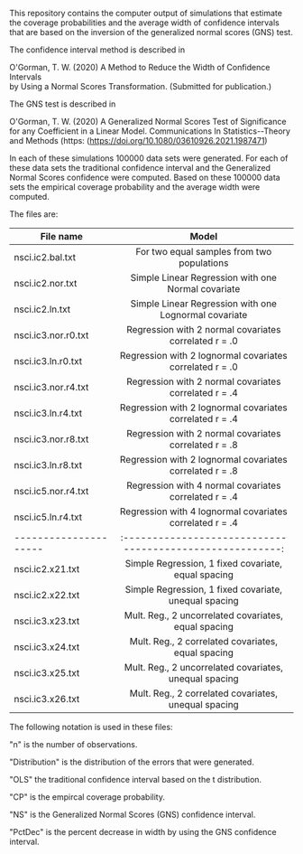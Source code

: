 
This repository contains the computer output of simulations that estimate 
the coverage probabilities and the average width of confidence intervals 
that are based on the inversion of the generalized normal scores (GNS) test. 

The confidence interval method is described in

O'Gorman, T. W. (2020) A Method to Reduce the Width of Confidence Intervals  
by Using a Normal Scores Transformation. (Submitted for publication.)

The GNS test is described in

O'Gorman, T. W. (2020) A Generalized Normal Scores Test of Significance
for any Coefficient in a Linear Model. Communications In Statistics--Theory
and Methods (https: (https://doi.org/10.1080/03610926.2021.1987471)

In each of these simulations 100000 data sets were generated. For each of these 
data sets the traditional confidence interval and the Generalized Normal 
Scores confidence were computed. Based on these 100000 data sets the 
empirical coverage probability and the average width were computed.

The files are:

|    File name        |               Model                                     |
|---------------------|:-------------------------------------------------------:|
|nsci.ic2.bal.txt     | For two equal samples from two populations              |
|nsci.ic2.nor.txt     | Simple Linear Regression with one Normal covariate      |
|nsci.ic2.ln.txt      | Simple Linear Regression with one Lognormal covariate   |
|nsci.ic3.nor.r0.txt  | Regression with 2 normal covariates correlated r = .0   |
|nsci.ic3.ln.r0.txt   | Regression with 2 lognormal covariates correlated r = .0|
|nsci.ic3.nor.r4.txt  | Regression with 2 normal covariates correlated r = .4   | 
|nsci.ic3.ln.r4.txt   | Regression with 2 lognormal covariates correlated r = .4| 
|nsci.ic3.nor.r8.txt  | Regression with 2 normal covariates correlated r = .8   | 
|nsci.ic3.ln.r8.txt   | Regression with 2 lognormal covariates correlated r = .8| 
|nsci.ic5.nor.r4.txt  | Regression with 4 normal covariates correlated r = .4   | 
|nsci.ic5.ln.r4.txt   | Regression with 4 lognormal covariates correlated r = .4|
|---------------------|:-------------------------------------------------------:|
|nsci.ic2.x21.txt     | Simple Regression, 1 fixed covariate, equal spacing     |
|nsci.ic2.x22.txt     | Simple Regression, 1 fixed covariate, unequal spacing   |
|nsci.ic3.x23.txt     | Mult. Reg., 2 uncorrelated covariates, equal spacing    |
|nsci.ic3.x24.txt     | Mult. Reg., 2 correlated covariates, equal spacing      |
|nsci.ic3.x25.txt     | Mult. Reg., 2 uncorrelated covariates, unequal spacing  |
|nsci.ic3.x26.txt     | Mult. Reg., 2 correlated covariates, unequal spacing    |





The following notation is used in these files:

"n" is the number of observations.

"Distribution" is the distribution of the errors that were generated.

"OLS" the traditional confidence interval based on the t distribution. 

"CP" is the empircal coverage probability.

"NS" is the Generalized Normal Scores (GNS) confidence interval. 

"PctDec" is the percent decrease in width by using the GNS confidence interval.



